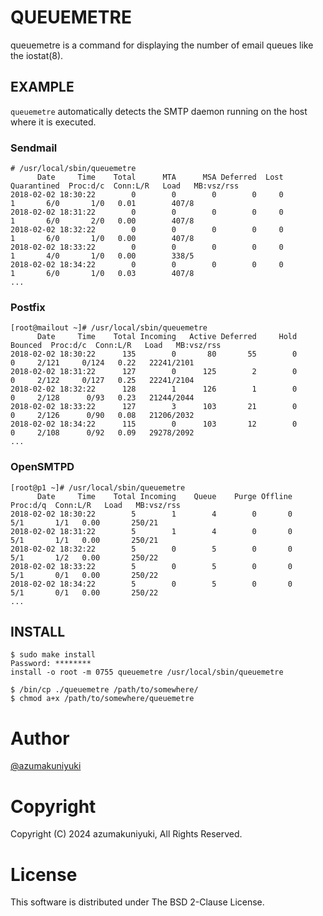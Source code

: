 QUEUEMETRE
===================================================================================================
queuemetre is a command for displaying the number of email queues like the iostat(8).

EXAMPLE
---------------------------------------------------------------------------------------------------
`queuemetre` automatically detects the SMTP daemon running on the host where it is executed.

### Sendmail
```
# /usr/local/sbin/queuemetre
      Date     Time    Total      MTA      MSA Deferred  Lost Quarantined  Proc:d/c  Conn:L/R   Load   MB:vsz/rss
2018-02-02 18:30:22        0        0        0        0     0           1       6/0       1/0   0.01        407/8
2018-02-02 18:31:22        0        0        0        0     0           1       6/0       2/0   0.00        407/8
2018-02-02 18:32:22        0        0        0        0     0           1       6/0       1/0   0.00        407/8
2018-02-02 18:33:22        0        0        0        0     0           1       4/0       1/0   0.00        338/5
2018-02-02 18:34:22        0        0        0        0     0           1       6/0       1/0   0.03        407/8
...
```

### Postfix
```
[root@mailout ~]# /usr/local/sbin/queuemetre
      Date     Time    Total Incoming   Active Deferred     Hold Bounced  Proc:d/c  Conn:L/R   Load   MB:vsz/rss
2018-02-02 18:30:22      135        0       80       55        0       0     2/121     0/124   0.22   22241/2101
2018-02-02 18:31:22      127        0      125        2        0       0     2/122     0/127   0.25   22241/2104
2018-02-02 18:32:22      128        1      126        1        0       0     2/128      0/93   0.23   21244/2044
2018-02-02 18:33:22      127        3      103       21        0       0     2/126      0/90   0.08   21206/2032
2018-02-02 18:34:22      115        0      103       12        0       0     2/108      0/92   0.09   29278/2092
...
```


### OpenSMTPD
```
[root@p1 ~]# /usr/local/sbin/queuemetre
      Date     Time    Total Incoming    Queue    Purge Offline  Proc:d/q  Conn:L/R   Load   MB:vsz/rss
2018-02-02 18:30:22        5        1        4        0       0       5/1       1/1   0.00       250/21
2018-02-02 18:31:22        5        1        4        0       0       5/1       1/1   0.00       250/21
2018-02-02 18:32:22        5        0        5        0       0       5/1       1/2   0.00       250/22
2018-02-02 18:33:22        5        0        5        0       0       5/1       0/1   0.00       250/22
2018-02-02 18:34:22        5        0        5        0       0       5/1       0/1   0.00       250/22
...
```

INSTALL
---------------------------------------------------------------------------------------------------
```
$ sudo make install
Password: ********
install -o root -m 0755 queuemetre /usr/local/sbin/queuemetre
```

```
$ /bin/cp ./queuemetre /path/to/somewhere/
$ chmod a+x /path/to/somewhere/queuemetre
```


Author
===================================================================================================
[@azumakuniyuki](https://twitter.com/azumakuniyuki)

Copyright
===================================================================================================
Copyright (C) 2024 azumakuniyuki, All Rights Reserved.

License
===================================================================================================
This software is distributed under The BSD 2-Clause License.

